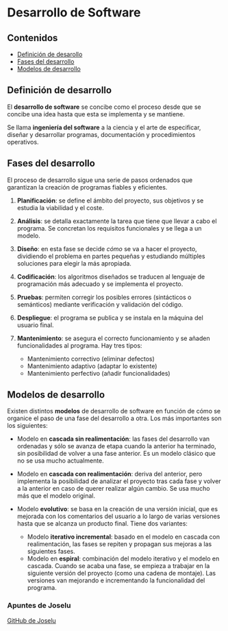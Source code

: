 # Desarrollo de Software

## Contenidos

- [Definición de desarollo](#definición-de-desarrollo)
- [Fases del desarrollo](#fases-del-desarrollo)
- [Modelos de desarrollo](#modelos-de-desarrollo)

## Definición de desarrollo

El **desarrollo de software** se concibe como el proceso desde que se concibe una idea hasta que esta se implementa y se mantiene.

Se llama **ingeniería del software** a la ciencia y el arte de especificar, diseñar y desarrollar programas, documentación y procedimientos operativos.

## Fases del desarrollo

El proceso de desarrollo sigue una serie de pasos ordenados que garantizan la creación de programas fiables y eficientes.

1. **Planificación**: se define el ámbito del proyecto, sus objetivos y se estudia la viabilidad y el coste.

2. **Análisis**: se detalla exactamente la tarea que tiene que llevar a cabo el programa. Se concretan los requisitos funcionales y se llega a un modelo.

3. **Diseño**: en esta fase se decide _cómo_ se va a hacer el proyecto, dividiendo el problema en partes pequeñas y estudiando múltiples soluciones para elegir la más apropiada.

4. **Codificación**: los algoritmos diseñados se traducen al lenguaje de programación más adecuado y se implementa el proyecto.

5. **Pruebas**: permiten corregir los posibles errores (sintácticos o semánticos) mediante verificación y validación del código.

6. **Despliegue**: el programa se publica y se instala en la máquina del usuario final.

7. **Mantenimiento**: se asegura el correcto funcionamiento y se añaden funcionalidades al programa. Hay tres tipos:

    - Mantenimiento correctivo (eliminar defectos)
    - Mantenimiento adaptivo (adaptar lo existente)
    - Mantenimiento perfectivo (añadir funcionalidades)

## Modelos de desarrollo

Existen distintos **modelos** de desarrollo de software en función de cómo se organice el paso de una fase del desarrollo a otra. Los más importantes son los siguientes:

- Modelo en **cascada sin realimentación**: las fases del desarrollo van ordenadas y sólo se avanza de etapa cuando la anterior ha terminado, sin posibilidad de volver a una fase anterior. Es un modelo clásico que no se usa mucho actualmente.

- Modelo en **cascada con realimentación**: deriva del anterior, pero implementa la posibilidad de analizar el proyecto tras cada fase y volver a la anterior en caso de querer realizar algún cambio. Se usa mucho más que el modelo original.

- Modelo **evolutivo**: se basa en la creación de una versión inicial, que es mejorada con los comentarios del usuario a lo largo de varias versiones hasta que se alcanza un producto final. Tiene dos variantes:
    - Modelo **iterativo incremental**: basado en el modelo en cascada con realimentación, las fases se repiten y propagan sus mejoras a las siguientes fases.
    - Modelo en **espiral**: combinación del modelo iterativo y el modelo en cascada. Cuando se acaba una fase, se empieza a trabajar en la siguiente versión del proyecto (como una cadena de montaje). Las versiones van mejorando e incrementando la funcionalidad del programa.

### Apuntes de Joselu
[GitHub de Joselu](https://github.com/joseluisgs/EntornosDesarrollo-01-2022-2023)
